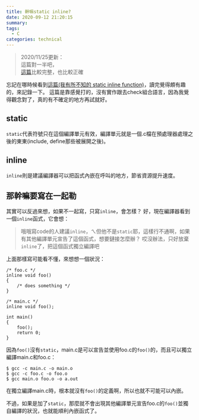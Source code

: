 ```yaml
---
title: 幹嘛static inline?
date: 2020-09-12 21:20:15
summary:
tags:
  - C
categories: technical
---
```


> 2020/11/25更新：\
這篇對一半吧，\
[這篇](https://read01.com/zh-tw/3APOEG.html#.X75Tay2l1QJ)比較完整，也比較正確

忘記在哪時候看到[這篇(我有所不知的 static inline function)](https://medium.com/@hauyang/我有所不知的-static-inline-b363892b7450)，讀完覺得頗有趣的，來記錄一下。
這篇是靠感覺打的，沒有實作跟去check組合語言，因為我覺得觀念對了，真的有不確定的地方再試就好。

## static
`static`代表符號只在這個編譯單元有效，編譯單元就是一個.c檔在預處理器處理之後的東東(include, define那些被展開之後)。

## inline
`inline`則是建議編譯器可以把函式內嵌在呼叫的地方，節省資源提升速度。

## 那幹嘛要寫在一起勒
其實可以反過來想，如果不一起寫，只寫`inline`，會怎樣？
好，現在編譯器看到一個`inline`函式，它會想：
> 哦哦寫code的人建議`inline`，ㄟ但他不是`static`耶，這樣行不通啊，如果有其他編譯單元宣告了這個函式，想要鏈接怎麼辦？
> 哎沒辦法，只好放棄`inline`了，把這個函式獨立編譯吧

上面那樣寫可能看不懂，來想想一個狀況：
```clike
/* foo.c */
inline void foo()
{
    /* does something */
}
```
```clike
/* main.c */
inline void foo();

int main()
{
    foo();
    return 0;
}
```
因為`foo()`沒有`static`，main.c是可以宣告並使用foo.c的`foo()`的，而且可以獨立編譯main.c和foo.c：
```clike
$ gcc -c main.c -o main.o
$ gcc -c foo.c -o foo.o
$ gcc main.o foo.o -o a.out
```
在獨立編譯main.c時，根本就沒有`foo()`的定義啊，所以也就不可能可以內嵌。

不過，如果是加了`static`，那麼就不會出現其他編譯單元宣告foo.c的`foo()`並獨自編譯的狀況，也就能順利內嵌函式了。
